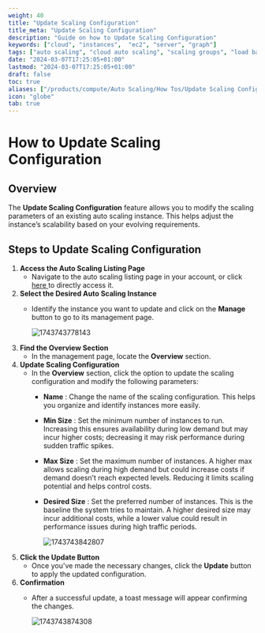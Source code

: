 ```yaml
---
weight: 40
title: "Update Scaling Configuration"
title_meta: "Update Scaling Configuration"
description: "Guide on how to Update Scaling Configuration"
keywords: ["cloud", "instances",  "ec2", "server", "graph"]
tags: ["auto scaling", "cloud auto scaling", "scaling groups", "load balancing", "automatic resource scaling"]
date: "2024-03-07T17:25:05+01:00"
lastmod: "2024-03-07T17:25:05+01:00"
draft: false
toc: true
aliases: ["/products/compute/Auto Scaling/How Tos/Update Scaling Configuration"]
icon: "globe"
tab: true
---
```



# **How to Update Scaling Configuration**

## **Overview**

The **Update Scaling Configuration** feature allows you to modify the scaling parameters of an existing auto scaling instance. This helps adjust the instance’s scalability based on your evolving requirements.

## **Steps to Update Scaling Configuration**

1. **Access the Auto Scaling Listing Page**
   * Navigate to the auto scaling listing page in your account, or click [here ](https://console.utho.com/auto-scaling "Auto Scaling Listing Page")to directly access it.
2. **Select the Desired Auto Scaling Instance**
   * Identify the instance you want to update and click on the **Manage** button to go to its management page.

     ![1743743778143](image/index/1743743778143.png)
3. **Find the Overview Section**
   * In the management page, locate the **Overview** section.
4. **Update Scaling Configuration**
   * In the **Overview** section, click the option to update the scaling configuration and modify the following parameters:
     * **Name** : Change the name of the scaling configuration. This helps you organize and identify instances more easily.
     * **Min Size** : Set the minimum number of instances to run. Increasing this ensures availability during low demand but may incur higher costs; decreasing it may risk performance during sudden traffic spikes.
     * **Max Size** : Set the maximum number of instances. A higher max allows scaling during high demand but could increase costs if demand doesn’t reach expected levels. Reducing it limits scaling potential and helps control costs.
     * **Desired Size** : Set the preferred number of instances. This is the baseline the system tries to maintain. A higher desired size may incur additional costs, while a lower value could result in performance issues during high traffic periods.

       ![1743743842807](image/index/1743743842807.png)
5. **Click the Update Button**
   * Once you've made the necessary changes, click the **Update** button to apply the updated configuration.
6. **Confirmation**
   * After a successful update, a toast message will appear confirming the changes.

     ![1743743874308](image/index/1743743874308.png)
